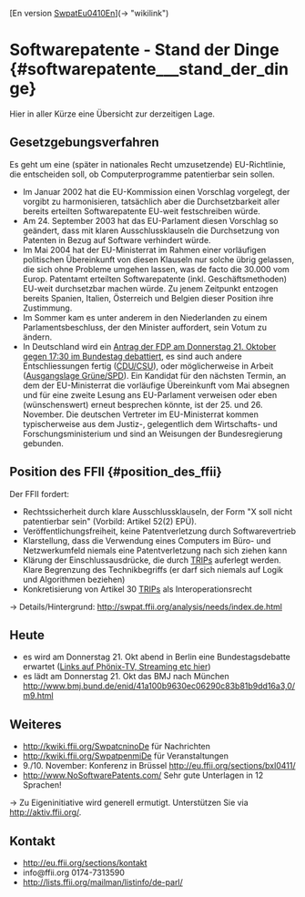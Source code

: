 [En version [SwpatEu0410En](SwpatEu0410En "wikilink")](-> "wikilink")

# Softwarepatente - Stand der Dinge {#softwarepatente___stand_der_dinge}

Hier in aller Kürze eine Übersicht zur derzeitigen Lage.

## Gesetzgebungsverfahren

Es geht um eine (später in nationales Recht umzusetzende) EU-Richtlinie,
die entscheiden soll, ob Computerprogramme patentierbar sein sollen.

-   Im Januar 2002 hat die EU-Kommission einen Vorschlag vorgelegt, der
    vorgibt zu harmonisieren, tatsächlich aber die Durchsetzbarkeit
    aller bereits erteilten Softwarepatente EU-weit festschreiben würde.
-   Am 24. September 2003 hat das EU-Parlament diesen Vorschlag so
    geändert, dass mit klaren Ausschlussklauseln die Durchsetzung von
    Patenten in Bezug auf Software verhindert würde.
-   Im Mai 2004 hat der EU-Ministerrat im Rahmen einer vorläufigen
    politischen Übereinkunft von diesen Klauseln nur solche übrig
    gelassen, die sich ohne Probleme umgehen lassen, was de facto die
    30.000 vom Europ. Patentamt erteilten Softwarepatente (inkl.
    Geschäftsmethoden) EU-weit durchsetzbar machen würde. Zu jenem
    Zeitpunkt entzogen bereits Spanien, Italien, Österreich und Belgien
    dieser Position ihre Zustimmung.
-   Im Sommer kam es unter anderem in den Niederlanden zu einem
    Parlamentsbeschluss, der den Minister auffordert, sein Votum zu
    ändern.
-   In Deutschland wird ein [Antrag der FDP am Donnerstag 21. Oktober
    gegen 17:30 im Bundestag
    debattiert](http://kwiki.ffii.org/SwpatpenmiDe "wikilink"), es sind
    auch andere Entschliessungen fertig
    ([CDU/CSU](http://www.nosoftwarepatents.com/docs/1503941.pdf "wikilink")),
    oder möglicherweise in Arbeit ([Ausgangslage
    Grüne/SPD](http://kwiki.ffii.org/BundestagMdBDe "wikilink")). Ein
    Kandidat für den nächsten Termin, an dem der EU-Ministerrat die
    vorläufige Übereinkunft vom Mai absegnen und für eine zweite Lesung
    ans EU-Parlament verweisen oder eben (wünschenswert) erneut
    besprechen könnte, ist der 25. und 26. November. Die deutschen
    Vertreter im EU-Ministerrat kommen typischerweise aus dem Justiz-,
    gelegentlich dem Wirtschafts- und Forschungsministerium und sind an
    Weisungen der Bundesregierung gebunden.

## Position des FFII {#position_des_ffii}

Der FFII fordert:

-   Rechtssicherheit durch klare Ausschlussklauseln, der Form \"X soll
    nicht patentierbar sein\" (Vorbild: Artikel 52(2) EPÜ).
-   Veröffentlichungsfreiheit, keine Patentverletzung durch
    Softwarevertrieb
-   Klarstellung, dass die Verwendung eines Computers im Büro- und
    Netzwerkumfeld niemals eine Patentverletzung nach sich ziehen kann
-   Klärung der Einschlussausdrücke, die durch [TRIPs](TRIPs "wikilink")
    auferlegt werden. Klare Begrenzung des Technikbegriffs (er darf sich
    niemals auf Logik und Algorithmen beziehen)
-   Konkretisierung von Artikel 30 [TRIPs](TRIPs "wikilink") als
    Interoperationsrecht

-\> Details/Hintergrund:
<http://swpat.ffii.org/analysis/needs/index.de.html>

## Heute

-   es wird am Donnerstag 21. Okt abend in Berlin eine Bundestagsdebatte
    erwartet ([Links auf Phönix-TV, Streaming etc
    hier](http://kwiki.ffii.org/SwpatpenmiDe "wikilink"))
-   es lädt am Donnerstag 21. Okt das BMJ nach München
    <http://www.bmj.bund.de/enid/41a100b9630ec06290c83b81b9dd16a3,0/m9.html>

## Weiteres

-   <http://kwiki.ffii.org/SwpatcninoDe> für Nachrichten
-   <http://kwiki.ffii.org/SwpatpenmiDe> für Veranstaltungen
-   9./10. November: Konferenz in Brüssel
    <http://eu.ffii.org/sections/bxl0411/>
-   <http://www.NoSoftwarePatents.com/> Sehr gute Unterlagen in 12
    Sprachen!

-\> Zu Eigeninitiative wird generell ermutigt. Unterstützen Sie via
<http://aktiv.ffii.org/>.

## Kontakt

-   <http://eu.ffii.org/sections/kontakt>
-   info\@ffii.org 0174-7313590
-   <http://lists.ffii.org/mailman/listinfo/de-parl/>
